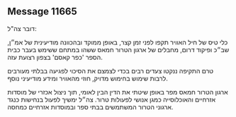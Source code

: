 ## Message 11665

דובר צה"ל:

כלי טיס של חיל האוויר תקפו לפני זמן קצר, באופן ממוקד ובהכוונה מודיעינית של אמ״ן, שב״כ ופיקוד דרום, מחבלים של ארגון הטרור חמאס ששהו במתחם ששימש בעבר כבית הספר 'כפר קאסם' בצפון רצועת עזה. 

טרם התקיפה ננקטו צעדים רבים בכדי לצמצם את הסיכוי לפגיעה בבלתי מעורבים לרבות שימוש בחימוש מדויק, חוזי מהאוויר ומידע מודיעיני נוסף. 

ארגון הטרור חמאס מפר באופן שיטתי את הדין הבין לאומי, תוך ניצול אכזרי של מוסדות אזרחיים והאוכלוסייה כמגן אנושי לפעולות טרור. צה״ל ימשיך לפעול בנחישות כנגד ארגוני הטרור המשתמשים בבתי ספר ובמוסדות אזרחיים כמחסה.


